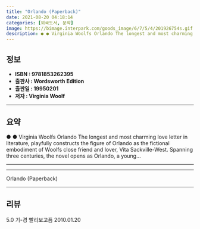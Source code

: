 ```yaml
---
title: "Orlando (Paperback)"
date: 2021-08-20 04:18:14
categories: [외국도서, 문학]
image: https://bimage.interpark.com/goods_image/6/7/5/4/201926754s.gif
description: ● ● Virginia Woolfs Orlando The longest and most charming love letter in literature, playfully constructs the figure of Orlando as the fictional embodiment of
---
```


## **정보**

- **ISBN : 9781853262395**
- **출판사 : Wordsworth Edition**
- **출판일 : 19950201**
- **저자 : Virginia Woolf**

------



## **요약**

●  ●  Virginia Woolfs Orlando The longest and most charming love letter in literature, playfully constructs the figure of Orlando as the fictional embodiment of Woolfs close friend and lover, Vita Sackville-West. Spanning three centuries, the novel opens as Orlando, a young... 

------



------


Orlando (Paperback) 

------


## **리뷰** 

5.0 기-경 빨리보고픔 2010.01.20 <br/>